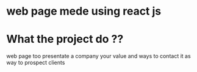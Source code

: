 # web page mede using react js

# What the project do ??

web page too presentate a company your value and ways to contact it as way to prospect clients
